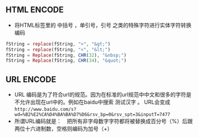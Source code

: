 ## HTML ENCODE

- 将HTML标签里的 中括号 ，单引号，引号 之类的特殊字符进行实体字符转换编码

```php
fString = replace(fString, ">", "&gt;")
fString = replace(fString, "<", "&lt;")
fString = Replace(fString, CHR(32), "&nbsp;")
fString = Replace(fString, CHR(34), "&quot;")
```

## URL ENCODE

- URL 编码是为了符合url的规范。因为在标准的url规范中中文和很多的字符是不允许出现在url中的。例如在baidu中搜索 测试汉字 。 URL会变成`http://www.baidu.com/s?wd=%B2%E2%CA%D4%BA%BA%D7%D6&rsv_bp=0&rsv_spt=3&inputT=7477`
- 所谓URL编码就是：　把所有非字母数字字符都将被替换成百分号（%）后跟两位十六进制数，空格则编码为加号（+）
